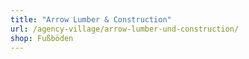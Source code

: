 ```yaml
---
title: "Arrow Lumber & Construction"
url: /agency-village/arrow-lumber-und-construction/
shop: Fußböden
---
```

